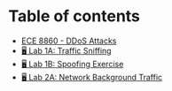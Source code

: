 # Table of contents

* [ECE 8860 - DDoS Attacks](README.md)
* [🖥 Lab 1A: Traffic Sniffing](lab-1a-traffic-sniffing.md)
* [🖥 Lab 1B: Spoofing Exercise](lab-1b-spoofing-exercise.md)
* [🖥 Lab 2A: Network Background Traffic](lab-2a-network-background-traffic.md)
